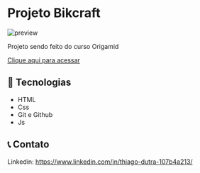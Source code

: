 # Projeto Bikcraft

![preview](/.github/preview.png)

Projeto sendo feito do curso Origamid

[Clique aqui para acessar](https://thiagoduutra.github.io/bikcraft/)

## 🔨 Tecnologias

- HTML
- Css
- Git e Github
- Js

## 📞 Contato

Linkedin: https://www.linkedin.com/in/thiago-dutra-107b4a213/
